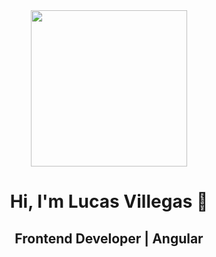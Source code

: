 <div id="header" align="center">
    <img src="https://media.tenor.com/DimzPZMypFcAAAAM/laptop.gif" width="250px" alt="">
    <h1 align="center">Hi, I'm Lucas Villegas 👋</h1>
    <h2>Frontend Developer | Angular</h2>
</div>

<!--
**lucasdvillegas/lucasdvillegas** is a ✨ _special_ ✨ repository because its `README.md` (this file) appears on your GitHub profile.

Here are some ideas to get you started:

- 🔭 I’m currently working on ...
- 🌱 I’m currently learning ...
- 👯 I’m looking to collaborate on ...
- 🤔 I’m looking for help with ...
- 💬 Ask me about ...
- 📫 How to reach me: ...
- 😄 Pronouns: ...
- ⚡ Fun fact: ...
-->
